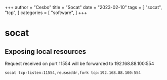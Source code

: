+++
author = "Cesbo"
title = "Socat"
date = "2023-02-10"
tags = [
    "socat",
    "tcp",
]
categories = [
    "software",
]
+++
# socat

## Exposing local resources

Request received on port 11554 will be forwarded to 192.168.88.100:554
<!--more-->
```
socat tcp-listen:11554,reuseaddr,fork tcp:192.168.88.100:554
```
